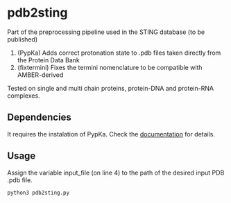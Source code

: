 # pdb2sting

Part of the preprocessing pipeline used in the STING database (to be published)

1. (PypKa) Adds correct protonation state to .pdb files taken directly from the Protein Data Bank
2. (fixtermini) Fixes the termini nomenclature to be compatible with AMBER-derived

Tested on single and multi chain proteins, protein-DNA and protein-RNA complexes.

## Dependencies

It requires the instalation of PypKa. Check the [documentation](https://pypka.readthedocs.io/en/latest/installation.html) for details.

## Usage

Assign the variable input_file (on line 4) to the path of the desired input PDB .pdb file.

```
python3 pdb2sting.py
```